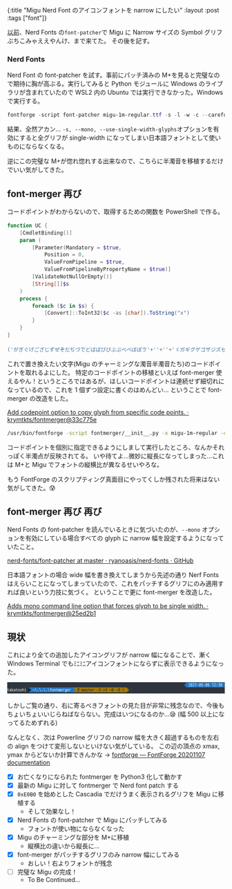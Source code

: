 {:title "Migu Nerd Font のアイコンフォントを narrow にしたい"
:layout :post
:tags ["font"]}

[以前](/posts/2021-04-11-consideration-of-difference-between-cascadia-and-migu)、Nerd Fonts の`font-patcher`で Migu に Narrow サイズの Symbol グリフぶちこみゃええやんけ、まで来てた。
その後を記す。

### Nerd Fonts

Nerd Font の font-patcher を試す。事前にパッチ済みの M+を見ると完璧なので期待に胸が高ぶる。実行してみると Python モジュールに Windows のライブラリが含まれていたので WSL2 内の Ubuntu では実行できなかった。Windows で実行する。

```powershell
fontforge -script font-patcher migu-1m-regular.ttf -s -l -w -c --careful --progressbars -out patched
```

結果、全然アカン... `-s, --mono, --use-single-width-glyphs`オプションを有効にすると全グリフが single-width になってしまい日本語フォントとして使いものにならなくなる。

逆にこの完璧な M+が惚れ惚れする出来なので、こちらに半濁音を移植するだけでいい気がしてきた。

## font-merger 再び

コードポイントがわからないので、取得するための関数を PowerShell で作る。

```powershell
function UC {
    [CmdletBinding()]
    param (
        [Parameter(Mandatory = $true,
            Position = 0,
            ValueFromPipeline = $true,
            ValueFromPipelineByPropertyName = $true)]
        [ValidateNotNullOrEmpty()]
        [String[]]$s
    )
    process {
        foreach ($c in $s) {
            [Convert]::ToInt32($c -as [char]).ToString("x")
        }
    }
}

('がぎぐげござじずぜぞだぢづでどばぱびぴぶぷべぺぼぽゔ'+''+''+'ゞガギグゲゴザジズゼゾダヂヅデドバパビピブプベペボポヴヷヸヹヺ').ToCharArray() | UC
```

これで置き換えたい文字(Migu のチャーミングな濁音半濁音たち)のコードポイントを取れるよにした。
特定のコードポイントの移植といえば font-merger 使えるやん！というところではあるが、ほしいコードポイントは連続せず細切れになっているので、これを 1 個ずつ設定に書くのはめんどい...
ということで font-merger の改造をした。

[Add codepoint option to copy glyph from specific code points. · krymtkts/fontmerger@33c775e](https://github.com/krymtkts/fontmerger/commit/33c775ef4f1fd47f90b6359f5ae74529552a87a6)

```sh
/usr/bin/fontforge -script fontmerger/__init__.py -x migu-1m-regular -o patched --suffix=migu -- ./source/M+1mNerdFontCompleteWindowsCompatible.ttf
```

コードポイントを個別に指定できるようにしまして実行したところ、なんかそれっぽく半濁点が反映されてる。
いや待てよ...微妙に縦長になってしまった...これは M+と Migu でフォントの縦横比が異なるせいやろな。

もう FontForge のスクリプティング真面目にやってくしか残された将来はない気がしてきた。😰

## font-merger 再び 再び

Nerd Fonts の font-patcher を読んでいるときに気づいたのが、`--mono` オプションを有効にしている場合すべての glyph に narrow 幅を設定するようになっていたこと。

[nerd-fonts/font-patcher at master · ryanoasis/nerd-fonts · GitHub](https://github.com/ryanoasis/nerd-fonts/blob/master/font-patcher#L71-L74)

日本語フォントの場合 wide 幅を書き換えてしまうから先述の通り Nerf Fonts はえらいことになってしまっていたので、これをパッチするグリフにのみ適用すれば良いという力技に気づく。
ということで更に font-merger を改造した。

[Adds mono command line option that forces glyph to be single width. · krymtkts/fontmerger@25ed2b1](https://github.com/krymtkts/fontmerger/commit/25ed2b1dfd547d6599417793fb679ea9fdbe4548)

## 現状

これにより全ての追加したアイコングリフが narrow 幅になることで、漸く Windows Terminal でもﾐﾆﾐﾆアイコンフォントにならずに表示できるようになった。

![現在のpowerline。左向き三角が残念](/img/2021-05-07-terminal/mypowerline.png)

しかしご覧の通り、右に寄るべきフォントの見た目が非常に残念なので、今後もちょいちょいいじらねばならない。完成はいつになるのか...😪
(幅 500 以上になってるためずれる)

なんとなく、次は Powerline グリフの narrow 幅を大きく超過するものを左右の align をつけて変形しないといけない気がしている。
この辺の頂点の xmax, ymax からどないか計算できんかな →
[fontforge — FontForge 20201107 documentation](https://fontforge.org/docs/scripting/python/fontforge.html#fontforge.contour.boundingBox)

- [x] お亡くなりになられた fontmerger を Python3 化して動かす
- [x] 最新の Migu に対して fontmerger で Nerd font patch する
- [x] `0xE0B0` を始めとした Cascadia でだけうまく表示されるグリフを Migu に移植する
  - そして効果なし！
- [x] Nerd Fonts の font-patcher で Migu にパッチしてみる
  - フォントが使い物にならなくなった
- [x] Migu のチャーミングな部分を M+に移植
  - 縦横比の違いから縦長に...
- [x] font-merger がパッチするグリフのみ narrow 幅にしてみる
  - おしい！右よりフォントが残念
- [ ] 完璧な Migu の完成！
  - To Be Continued...
